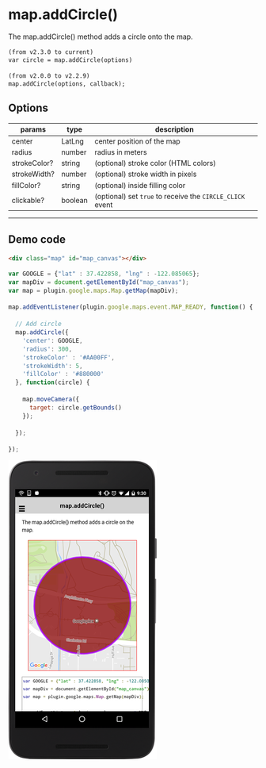 # map.addCircle()

The map.addCircle() method adds a circle onto the map.

```
(from v2.3.0 to current)
var circle = map.addCircle(options)

(from v2.0.0 to v2.2.9)
map.addCircle(options, callback);
```

## Options

params         | type          | description
---------------|------------------------------|---------------------------------------
center         | LatLng        | center position of the map
radius         | number        | radius in meters
strokeColor?   | string        | (optional) stroke color (HTML colors)
strokeWidth?   | number        | (optional) stroke width in pixels
fillColor?     | string        | (optional) inside filling color
clickable?     | boolean       | (optional) set `true` to receive the `CIRCLE_CLICK` event
------------------------------------------------------------------------------------------


## Demo code

```html
<div class="map" id="map_canvas"></div>
```

```js
var GOOGLE = {"lat" : 37.422858, "lng" : -122.085065};
var mapDiv = document.getElementById("map_canvas");
var map = plugin.google.maps.Map.getMap(mapDiv);

map.addEventListener(plugin.google.maps.event.MAP_READY, function() {

  // Add circle
  map.addCircle({
    'center': GOOGLE,
    'radius': 300,
    'strokeColor' : '#AA00FF',
    'strokeWidth': 5,
    'fillColor' : '#880000'
  }, function(circle) {

    map.moveCamera({
      target: circle.getBounds()
    });

  });

});
```

![](image.png)
